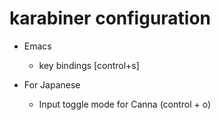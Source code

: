 # karabiner configuration

* Emacs
    * key bindings [control+s]

* For Japanese
    * Input toggle mode for Canna (control + o)

